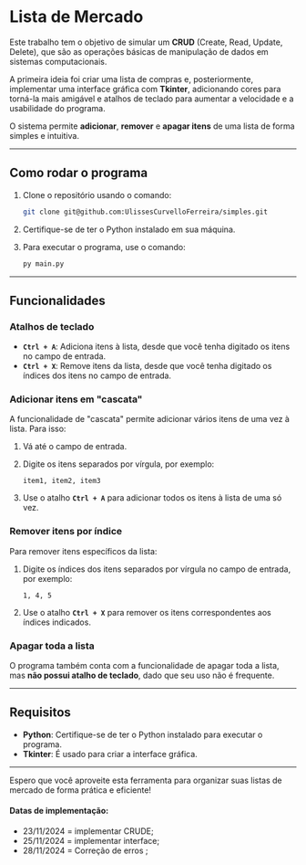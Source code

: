 # Lista de Mercado

Este trabalho tem o objetivo de simular um **CRUD** (Create, Read, Update, Delete), que são as operações básicas de manipulação de dados em sistemas computacionais.

A primeira ideia foi criar uma lista de compras e, posteriormente, implementar uma interface gráfica com **Tkinter**, adicionando cores para torná-la mais amigável e atalhos de teclado para aumentar a velocidade e a usabilidade do programa. 

O sistema permite **adicionar**, **remover** e **apagar itens** de uma lista de forma simples e intuitiva.

---

## Como rodar o programa

1. Clone o repositório usando o comando:

    ```bash
    git clone git@github.com:UlissesCurvelloFerreira/simples.git
    ```

2. Certifique-se de ter o Python instalado em sua máquina.

3. Para executar o programa, use o comando:

    ```bash
    py main.py
    ```

---

## Funcionalidades

### Atalhos de teclado

- **`Ctrl + A`**: Adiciona itens à lista, desde que você tenha digitado os itens no campo de entrada.
- **`Ctrl + X`**: Remove itens da lista, desde que você tenha digitado os índices dos itens no campo de entrada.

### Adicionar itens em "cascata"

A funcionalidade de "cascata" permite adicionar vários itens de uma vez à lista. Para isso:
1. Vá até o campo de entrada.
2. Digite os itens separados por vírgula, por exemplo: 

    ```
    item1, item2, item3
    ```

3. Use o atalho **`Ctrl + A`** para adicionar todos os itens à lista de uma só vez.

### Remover itens por índice

Para remover itens específicos da lista:
1. Digite os índices dos itens separados por vírgula no campo de entrada, por exemplo:

    ```
    1, 4, 5
    ```

2. Use o atalho **`Ctrl + X`** para remover os itens correspondentes aos índices indicados.

### Apagar toda a lista

O programa também conta com a funcionalidade de apagar toda a lista, mas **não possui atalho de teclado**, dado que seu uso não é frequente.

---

## Requisitos

- **Python**: Certifique-se de ter o Python instalado para executar o programa.
- **Tkinter**: É usado para criar a interface gráfica.

---

Espero que você aproveite esta ferramenta para organizar suas listas de mercado de forma prática e eficiente!


#### Datas de implementação:
- 23/11/2024 = implementar CRUDE;
- 25/11/2024 = implementar interface;
- 28/11/2024 = Correção de erros ;